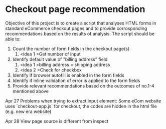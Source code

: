 # Checkout page recommendation

Objective of this project is to create a script that analyses HTML forms in standard eCommerce checkout pages and to provide corrosponding recommendations based on the results of analysis.
The script should be able to:
1. Count the number of form fields in the checkout page(s)
    1. <idea 1 >Get number of input
2. Identify default value of "billing address" field
    1. <idea 1 >billing address = shipping address
    1. <idea 2 >Check for checkbox
3. Identify if browser autofill is enabled in the form fields
4. Identify if inline validation of error is applied to the form fields
5. Provide relevant recommendations based on the outcomes of no.1-4 mentioned above


Apr 27
Problems when trying to extract input element:
Some eCom website uses ´checkout-app.js´ for checkout, the codes are hidden in the html file (e.g. new era website)

Apr 28
View page source is different from inspect
